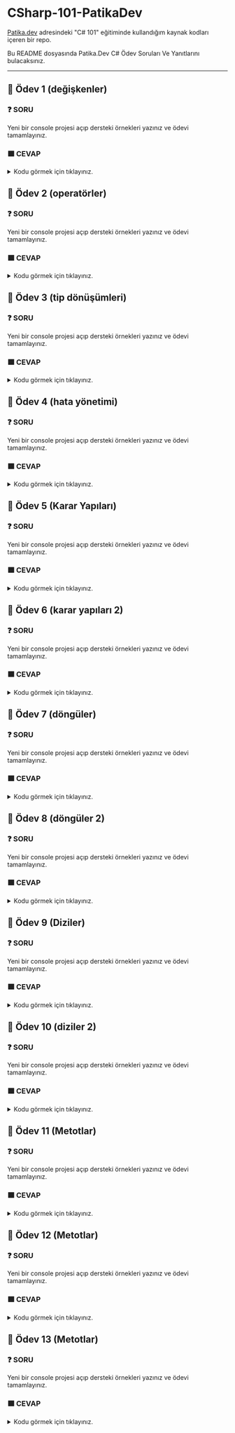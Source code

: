 # CSharp-101-PatikaDev

[Patika.dev](https://app.patika.dev/egitimler) adresindeki "C# 101" eğitiminde kullandığım kaynak kodları içeren bir repo.

Bu README dosyasında Patika.Dev C# Ödev Soruları Ve Yanıtlarını bulacaksınız.

--------------------------------------------------------------------------------------------------------------------------------------------------------------------------------
## :brain: Ödev 1 (değişkenler)

### :question: SORU 
Yeni bir console projesi açıp dersteki örnekleri yazınız ve ödevi tamamlayınız.
### :green_square: CEVAP

<details>
<summary>Kodu görmek için tıklayınız.</summary>
    
```csharp
    
using System;

namespace Degiskenler
{
    class Program
    {
        static void Main(string[] args)
        {
           
           byte a = 1;
           sbyte b =2;

           short c = 3;
           ushort d = 4;

           Int16 e = 5;
           int f =6;
           Int32 g =7;
           Int64 h =8;

           uint i =9;
           long j =10;
           ulong k =11;

           float l =12;
           double m =13;
           decimal n =14;


          
           string p ="ab";
            
        
           bool r = true;
           bool s =false;

           DateTime dt = DateTime.Now;

           object t = "16";
           object u = "ab";
           object v = 17;
           object y = 18;
           object z = 18.1;


           string abc = string.Empty;
           abc = "deneme";
           string marka = "arçelik";
           string model = "Su ısıtıcısı";

           bool bl = 3>5;

           string vb = "20";
           int ty =20;
           string nr = vb + ty.ToString();
           int er = ty + Convert.ToInt32(vb);
           int yu = ty + int.Parse(vb);

        }
    }
}
```
</details>

## :brain: Ödev 2 (operatörler)
### :question: SORU 
Yeni bir console projesi açıp dersteki örnekleri yazınız ve ödevi tamamlayınız.
### :green_square: CEVAP

<details>
<summary>Kodu görmek için tıklayınız.</summary>
    
```csharp
using System;

namespace Operatorler
{
    class Program
    {
        static void Main(string[] args)
        {
            
           int a = 2;
           int b = 4;
           a = a+1;
           Console.WriteLine(a);
           a+=1;
           Console.WriteLine(a);
           a/=1;
           Console.WriteLine(a);
           b*=4;
           Console.WriteLine(b);

         //--------------------------------

           bool isSuccess = true;
           bool isCompelted = false;

           if (isSuccess && isCompelted )
           Console.WriteLine("Wonderfull!");

           if (isSuccess || isCompelted )
           Console.WriteLine("Excellent!");

           if (isSuccess && !isCompelted )
           Console.WriteLine("Good!");


         //--------------------------------

           int c =1;
           int d =6;
           bool sonuc = c<d;           
           Console.WriteLine(sonuc);
           sonuc = d<c;
           Console.WriteLine(sonuc);
           sonuc = d==c;
           Console.WriteLine(sonuc);
           sonuc = d>=c;
           Console.WriteLine(sonuc);
           sonuc = d<=c;

        //--------------------------------

           int g =11;
           int h =34;
           int sonuc1 = g + h;
           Console.WriteLine(sonuc1);
           sonuc1 = g + h;
           Console.WriteLine(sonuc1);
           sonuc1 = g * h;
           Console.WriteLine(sonuc1);
           sonuc1 = g / h;
           Console.WriteLine(sonuc1);
           sonuc1 = h++;
           Console.WriteLine(sonuc1);

        //--------------------------------

           int t = 20%3;
           Console.WriteLine(t);

        }
    }
}
```
</details>
    
## :brain: Ödev 3 (tip dönüşümleri)

### :question: SORU 
Yeni bir console projesi açıp dersteki örnekleri yazınız ve ödevi tamamlayınız.
### :green_square: CEVAP

<details>
<summary>Kodu görmek için tıklayınız.</summary>
    
```csharp
using System;

namespace Tip_Donusumleri
{
    class Program
    {
        static void Main(string[] args)
        {
            byte x = 1;
            sbyte y = 2;
            short z = 3;

            int v = x+y+z;
            Console.WriteLine("v:"+v);

            long a = v;
            Console.WriteLine("a:"+ a);

            float b = a;
            Console.WriteLine("b:"+b);

            string c = "alperen";
            char d = 'f';
            object e = c+d+v;
            Console.WriteLine("e:"+e);

           Console.WriteLine("------------------------");
          

           int r = 3;
           byte t = (byte)r;
           Console.WriteLine("t:"+t);
           
           float j = 5.2f;
           byte l =(byte)j;
           Console.WriteLine("l:"+l);

           Console.WriteLine("------------------------");

           int abc = 9;
           string xyz = "5";
           int yy = abc + Convert.ToInt32(xyz);
            Console.WriteLine(yy);

            int def = 9;
           string ghj = def.ToString();
            Console.WriteLine("ghj:"+ghj);
            ParseMethod();
        }

        public static void ParseMethod()
        {

           string yazi1 = "6";
           string yazi2 = "9";
           int sayi1;
           double sayi2,toplam;

           sayi1 = Int32.Parse(yazi1);
           sayi2 = Double.Parse(yazi2);
           toplam = Convert.ToDouble(sayi1)+sayi2;
           Console.WriteLine(toplam);
        }
    }
}
```
</details>

## :brain: Ödev 4 (hata yönetimi)

### :question: SORU 
Yeni bir console projesi açıp dersteki örnekleri yazınız ve ödevi tamamlayınız.
### :green_square: CEVAP

<details>
<summary>Kodu görmek için tıklayınız.</summary>
    
```csharp
using System;

namespace HataYonetimi
{
    class Program
    {
        static void Main(string[] args)
        {
            try{
          Console.WriteLine("Bir sayı griniz: ");
          int sayi=Convert.ToInt32(Console.ReadLine());
          Console.WriteLine("Girmiş olduğunuz sayi: " +sayi);

            }
            catch(Exception ex){
            Console.WriteLine("Hata" +ex.Message.ToString());
            }
            //finally{
            //Console.Write("İşlem Tamamlandı");
            //}
            try{
            //int a=int.Parse(null);
            //int a=int.Parse("test");
            int a=int.Parse("-141415161718");

            }
            catch(ArgumentNullException ex) {
            Console.WriteLine("Boş değer Girdiniz.");
            Console.WriteLine(ex);
            }
            catch(FormatException ex){
            Console.WriteLine("Veri Tipi Uygun Değil.");
            Console.WriteLine(ex);
            }
            catch(OverflowException ex){
            Console.WriteLine("Çok küçük veya çok büyük bir değer girdiniz.");
            Console.WriteLine(ex);
            }
            finally{
                Console.WriteLine("İşlem Başarıyla Tamamlandı");
            }
        }
    }
}
```
</details>

## :brain: Ödev 5 (Karar Yapıları)

### :question: SORU 
Yeni bir console projesi açıp dersteki örnekleri yazınız ve ödevi tamamlayınız.
### :green_square: CEVAP

<details>
<summary>Kodu görmek için tıklayınız.</summary>
    
```csharp
using System;

namespace KararYapilari
{
    class Program
    {
        static void Main(string[] args)
        {
           int time=DateTime.Now.Hour;
           if(time>=6 && time<11){
               Console.WriteLine("Günaydın");
           }
           else if(time<=18)
           {
               Console.WriteLine("İyi Günler");
           }
           else{
               Console.WriteLine("İyi Geceler");
           string sonuc=time<=18 ? "İyi Günler" : "İyi Geceler";
          
           sonuc=time>=6 &&  time<11 ? "Günaydin" :time<=18 ? "İyi Günler" : "İyi Geceler";
           Console.WriteLine(sonuc);
           }

        }
    }
}
```
</details>

## :brain: Ödev 6 (karar yapıları 2)

### :question: SORU 
Yeni bir console projesi açıp dersteki örnekleri yazınız ve ödevi tamamlayınız.
### :green_square: CEVAP

<details>
<summary>Kodu görmek için tıklayınız.</summary>
    
```csharp
using System;

namespace Karar_Yapilari
{
    class Program
    {
        static void Main(string[] args)
        {
           int mounth=DateTime.Now.Month;
           //expression
           switch (mounth)
           {
               case 1:
                Console.WriteLine("Ocak Ayındasınız");
                break;
                 case 2:
                Console.WriteLine("Şubat Ayındasınız");
                break;
                 case 3:
                Console.WriteLine("Mart Ayındasınız");
                break;
                 case 4:
                Console.WriteLine("Nisan Ayındasınız");
                break;
               
               default:
               Console.WriteLine("Yanlış Veri Girişi");
               break;
           }
           switch (mounth)
           {
               case 12:
               case 1:
               case 2:
            Console.WriteLine("Kış Ayındasınız");
            break;
            case 3:
               case 4:
               case 5:
            Console.WriteLine("İlkbahar Ayındasınız");
            break;
            case 6:
               case 7:
               case 8:
            Console.WriteLine("Yaz Ayındasınız");
            break;
            case 9:
               case 10:
               case 11:
            Console.WriteLine("Sonbahar Ayındasınız");
            break;
          
               default:
               break;
           }
        }
    }
}
```
</details>

## :brain: Ödev 7 (döngüler)

### :question: SORU 
Yeni bir console projesi açıp dersteki örnekleri yazınız ve ödevi tamamlayınız.
### :green_square: CEVAP

<details>
<summary>Kodu görmek için tıklayınız.</summary>
    
```csharp
using System;

namespace Donguler
{
    class Program
    {
        static void Main(string[] args)
        {
            //EKRANDAN GİRİLEN SAYIYA KADAR OLAN TEK SAYILAR
            Console.Write("Lütfen bir sayı giriniz: ");
            int sayac=int.Parse(Console.ReadLine());
            for(int i=1;i<=sayac;i++)
            {
                //komutlar
               if(i%2==1) {
                Console.WriteLine(i);
            }
            //1-1000 arasındaki tek ve cift sayıların toplamı
            int tekToplam=0;
            int ciftToplam=0;
        for (int i = 0; i < 1000; i++)
        {
          if(i%2==1){
              tekToplam+=1;
        
          } 
          else 
          ciftToplam+=1; 
        }
        Console.WriteLine("Tek Toplam:" +tekToplam);
        Console.WriteLine("Çift Toplam:" +ciftToplam);
            
        //break, continue
        for (int i = 0; i < 10; i++)
        {
            if(i==4){
                break;
                Console.WriteLine(i);
            }
             }
             for (int i = 0; i < 10; i++)
        {
            if(i==4){
                continue;
                Console.WriteLine(i);
           
        }
        }
       }
}
```
</details>
    
## :brain: Ödev 8 (döngüler 2)

### :question: SORU 
Yeni bir console projesi açıp dersteki örnekleri yazınız ve ödevi tamamlayınız.
### :green_square: CEVAP

<details>
<summary>Kodu görmek için tıklayınız.</summary>
    
```csharp
using System;

namespace Donguler
{
    class Program
    {
        static void Main(string[] args)
        {
            Console.WriteLine("Lütfen bir sayi giriniz: ");
            //1 den baslayarak console dan girilen sayıya kadar ortalama hesaplayıp console a yazdıran program
            int sayi=int.Parse(Console.ReadLine());
            int sayac=1;
            int toplam=0;
           while (sayac<=sayi)
           {
               toplam+=sayac;
               sayac++; 
           }
           Console.WriteLine(toplam/sayi);
        
        //a-z tüm harfleri yaz
        char karakter='a';
        while (karakter<'z')
        {
             Console.Write(karakter);
             karakter++;
        }
        //foreach
        string [] arabalar={"BMW", "Ford","Toyota","Nissan"};
        foreach (var araba in arabalar)
        {
            Console.WriteLine(araba);
        }
        }
       }
}
```
</details>

## :brain: Ödev 9 (Diziler)

### :question: SORU 
Yeni bir console projesi açıp dersteki örnekleri yazınız ve ödevi tamamlayınız.
### :green_square: CEVAP

<details>
<summary>Kodu görmek için tıklayınız.</summary>
    
```csharp
using System;

namespace Diziler
{
    class Program
    {
        static void Main(string[] args)
        {
           //dizi tanımlama
           string[] renkler=new string[5];
           string[] hayvanlar={"kedi","köpek","kuş"};
           int[] dizi;
           dizi= new int[5];
           //dizilere değer atama ve erişim
           renkler[0]="Mavi";
           dizi[3]=10;
           Console.WriteLine(dizi[3]);
           Console.WriteLine(hayvanlar[0]);

           //döngülerle dizi kullanımı
           //klavyeden girilen n tane sayının ortalamasını alan program
           Console.WriteLine("Lütfen dizini eleman sayısını giriniz: ");
           int diziUzunlugu=int.Parse(Console.ReadLine());
           int[] sayiDizisi=new int[diziUzunlugu];
           for (int i = 0; i < diziUzunlugu; i++)
           {
               Console.WriteLine("Lütfen {0}. sayıyı giriniz: ",i+1);
               sayiDizisi[i]=int.Parse(Console.ReadLine());

           }
           int toplam=0;
           foreach (var sayi in sayiDizisi)
           {
             toplam+=sayi;
             Console.WriteLine("Ortalama", toplam/diziUzunlugu);
               
           }
        }
       }
 }
 ```
</details>   
    
## :brain: Ödev 10 (diziler 2)

### :question: SORU 
Yeni bir console projesi açıp dersteki örnekleri yazınız ve ödevi tamamlayınız.
### :green_square: CEVAP

<details>
<summary>Kodu görmek için tıklayınız.</summary>
    
```csharp
using System;

namespace Diziler
{
    class Program
    {
        static void Main(string[] args)
        {
            //sort
         int [] sayiDizisi={23,12,4,86,72,3,11,17};
         Console.WriteLine("sırasız dizi");
         foreach (var sayi in sayiDizisi)
         {
             Console.WriteLine(sayi);
             
         }
         Console.WriteLine("sıralı dizi");
         Array.Sort(sayiDizisi);
         foreach (var sayi in sayiDizisi)
         {
             Console.WriteLine(sayi);
         }
         //clear
         //ikinci indexten sonra 2 tane 0 yapar
                  Console.WriteLine("array clear ");
                  Array.Clear(sayiDizisi,2,2);
                  foreach (var sayi in sayiDizisi)
                  {
                      Console.WriteLine(sayi);
                  }
          //reverse
          //elemanları tersine cevirir
          Array.Reverse(sayiDizisi);
          foreach (var sayi in sayiDizisi)
          {
              Console.WriteLine(sayi);
              
          }
          //indexOf
            Console.WriteLine(Array.IndexOf(sayiDizisi,23));
         //resize
         Array.Resize<int>(ref sayiDizisi,9);
         sayiDizisi[8]=99;
         foreach (var sayi in sayiDizisi)
         {
             Console.WriteLine(sayi);
         }
        }
       }
}
```
</details>

## :brain: Ödev 11 (Metotlar)

### :question: SORU 
Yeni bir console projesi açıp dersteki örnekleri yazınız ve ödevi tamamlayınız.
### :green_square: CEVAP

<details>
<summary>Kodu görmek için tıklayınız.</summary>
    
```csharp
using System;

namespace Metotlar
{
    class Program
    {
        static void Main(string[] args)
        {
                //erişimbelirtec,geridönüştipi,metotsdi(parametreListesi/arguman)   
                //(
                    //komutlar;
                    //return;
                //)
                int a=2;
                int b=3;
            
                Console.WriteLine(a+b);
            int sonuc=Topla(a,b);
            Console.WriteLine(sonuc);    
            
            Metotlar ornek=new Metotlar();
            ornek.ekranaYazdir(Convert.ToString(sonuc));

            int sonuc2=ornek.ArttırVeTopla(ref a, ref b);
            ornek.ekranaYazdir(Convert.ToString(sonuc2));
            ornek.ekranaYazdir(Convert.ToString(a+b));

        }
       static int Topla(int deger1,int deger2);
          {
            return (deger1 + deger2);
          }
        }
        class Metotlar{
           public void ekranaYazdir(string veri)
            {
                Console.WriteLine(veri);
            }
    public int ArttırVeTopla( ref int deger1,ref int deger2)
    {
        deger1+=1;
        deger2+=2;
        return deger1+deger2;
    }
        }
}
```
</details>

## :brain: Ödev 12 (Metotlar)

### :question: SORU 
Yeni bir console projesi açıp dersteki örnekleri yazınız ve ödevi tamamlayınız.
### :green_square: CEVAP

<details>
<summary>Kodu görmek için tıklayınız.</summary>
    
```csharp
using System;

namespace Metot_Overloading
{
    class Program
    {
        static void Main(string[] args)
        {  
         //out parametreler
         string sayi="999";

         bool sonuc=int.TryParse(sayi,out int outSayi);
         if(sonuc){
             Console.WriteLine("Başarılı");
             Console.WriteLine(outSayi);
         }
         else{
             Console.WriteLine("Başarısız");
            }
         Metotlar instence=new Metotlar();
         instence.Topla(4,5, out int ToplamSonucu);
         Console.WriteLine(ToplamSonucu);
         //metot asırı yüklenme-overloading

         int ifade=999;
         instence.ekranaYazdir(Convert.ToString(ifade));
         instence.ekranaYazdir("ezgi","buse");
        //metod imzası
        //metotadi+parametre sayisi+parametre
        }
       }
       class Metotlar{
           public void Topla(int a, int b, out int toplam){
               toplam=a+b;
           }
           public void ekranaYazdir(string veri){
               Console.WriteLine(veri);
           }
            public void ekranaYazdir(string veri,string veri2){
               Console.WriteLine(veri+veri2);
           }
       }
}
```
</details>
    
## :brain: Ödev 13 (Metotlar)

### :question: SORU 
Yeni bir console projesi açıp dersteki örnekleri yazınız ve ödevi tamamlayınız.
### :green_square: CEVAP

<details>
<summary>Kodu görmek için tıklayınız.</summary>
    
```csharp
using System;

namespace HataYonetimi
{
    class Program
    {
        static void Main(string[] args)
        {  
          //recursive-özyinelemeli
          //3^4
          int result=1;
          for (int i = 0; i < 5; i++)
          {
              result=result*3;
              Console.WriteLine(result);
              islemler instence=new();
              Console.WriteLine(instence.Expo(3,4));

              //extension metotlar
              string ifade="Ezgi Buse Akkaya";
              bool sonuc=ifade.CheckSpaces();
              Console.WriteLine(sonuc);
              if(sonuc){
                  Console.WriteLine(ifade.RemoveWhiteSpaces());
              }
          }
        }
        public class islemler{
            public int Expo(int sayi,int us){
                if(us<2)
                return sayi;
                return Expo(sayi,us-1)*sayi;
            }
            
                 
            }
            public static class Extension{
                public static bool CheckSpaces(this string param){
                  return param.Contains(" ");
                }
            }
            public static string RemoveWhiteSpaces(this string param){
                string[] dzi=param.Split(" ");
                return string.Join("",dizi);
            }
            }
}
```
</details>
       
